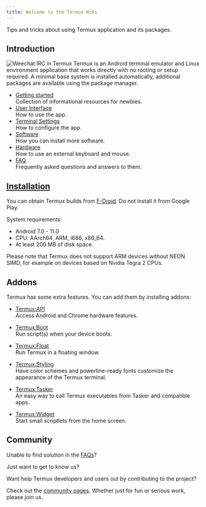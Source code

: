 ```yaml
---
title: Welcome to the Termux Wiki
---
```


Tips and tricks about using Termux application and its packages.

## Introduction

![Weechat IRC in Termux](weechat.png "Weechat IRC in Termux")
Termux is an Android terminal emulator and Linux environment application
that works directly with no rooting or setup required. A minimal base
system is installed automatically, additional packages are available
using the package manager.

* [Getting started](getting-started)\
  Collection of informational resources for newbies.  
* [User Interface](user-interface)\
  How to use the app.  
* [Terminal Settings](terminal-settings)\
  How to configure the app.  
* [Software](software)\
  How you can install more software.  
* [Hardware](hardware)\
  How to use an external keyboard and mouse.  
* [FAQ](faq)\
  Frequently asked questions and answers to them.  

## [Installation](installation)

You can obtain Termux builds from
[F-Droid](https://f-droid.org/repository/browse/?fdid=com.termux). Do
not install it from Google Play.

System requirements:

- Android 7.0 - 11.0
- CPU: AArch64, ARM, i686, x86\_64.
- At least 200 MB of disk space.

  
Please note that Termux does not support ARM devices without NEON SIMD,
for example on devices based on Nvidia Tegra 2 CPUs.

## Addons

Termux has some extra features. You can add them by installing addons:

- [Termux:API](termux-api)\
  Access Android and Chrome hardware features.  

- [Termux:Boot](termux-boot)\
  Run script(s) when your device boots.  

- [Termux:Float](termux-float)\
  Run Termux in a floating window.  

- [Termux:Styling](termux-styling)\
  Have color schemes and powerline-ready fonts customize the appearance of the Termux terminal.  

- [Termux:Tasker](termux-tasker)\
  An easy way to call Termux executables from Tasker and compatible apps.  

- [Termux:Widget](termux-widget)\
  Start small scriptlets from the home screen.  

## Community

Unable to find solution in the [FAQs](faq)?

Just want to get to know us?

Want help Termux developers and users out by contributing to the
project?

Check out the [community pages](community). Whether just for
fun or serious work, please join us.
